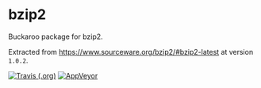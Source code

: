 # bzip2

Buckaroo package for bzip2. 

Extracted from https://www.sourceware.org/bzip2/#bzip2-latest at version `1.0.2`. 

[![Travis (.org)](https://img.shields.io/travis/buckaroo-pm/bzip2.svg)](https://travis-ci.org/buckaroo-pm/bzip2) [![AppVeyor](https://img.shields.io/appveyor/ci/buckaroo-pm/bzip2.svg)](https://ci.appveyor.com/project/buckaroo-pm/bzip2)

